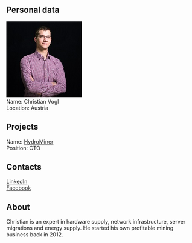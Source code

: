 ## Personal data
![christian vogl photo](photo/christian_vogl.jpg)  
Name:   Christian Vogl  
Location: Austria  
## Projects 
Name: [HydroMiner](../projects/hydrominer.md)  
Position: CTO   
## Contacts
[LinkedIn](https://www.linkedin.com/in/christian-vogl-1aa8b714a/)  
[Facebook](https://www.facebook.com/outbreak198x)
## About
Christian is an expert in hardware supply, network infrastructure, server migrations and energy supply. He started his own profitable mining business back in 2012. 
